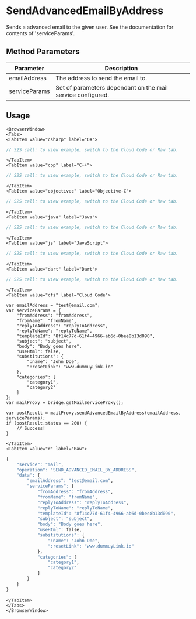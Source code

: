 # SendAdvancedEmailByAddress

Sends a advanced email to the given user.
See the documentation for contents of 'serviceParams'.

<PartialServop service_name="mail" operation_name="SEND_ADVANCED_EMAIL_BY_ADDRESS" />

## Method Parameters

| Parameter     | Description                                                 |
| ------------- | ----------------------------------------------------------- |
| emailAddress  | The address to send the email to.                           |
| serviceParams | Set of parameters dependant on the mail service configured. |

## Usage

```mdx-code-block
<BrowserWindow>
<Tabs>
<TabItem value="csharp" label="C#">
```

```csharp
// S2S call: to view example, switch to the Cloud Code or Raw tab.
```

```mdx-code-block
</TabItem>
<TabItem value="cpp" label="C++">
```

```cpp
// S2S call: to view example, switch to the Cloud Code or Raw tab.
```

```mdx-code-block
</TabItem>
<TabItem value="objectivec" label="Objective-C">
```

```objectivec
// S2S call: to view example, switch to the Cloud Code or Raw tab.
```

```mdx-code-block
</TabItem>
<TabItem value="java" label="Java">
```

```java
// S2S call: to view example, switch to the Cloud Code or Raw tab.
```

```mdx-code-block
</TabItem>
<TabItem value="js" label="JavaScript">
```

```javascript
// S2S call: to view example, switch to the Cloud Code or Raw tab.
```

```mdx-code-block
</TabItem>
<TabItem value="dart" label="Dart">
```

```dart
// S2S call: to view example, switch to the Cloud Code or Raw tab.
```

```mdx-code-block
</TabItem>
<TabItem value="cfs" label="Cloud Code">
```

```cfscript
var emailAddress = "test@email.com";
var serviceParams = {
	"fromAddress": "fromAddress",
	"fromName": "fromName",
	"replyToAddress": "replyToAddress",
	"replyToName": "replyToName",
	"templateId": "8f14c77d-61f4-4966-ab6d-0bee8b13d090",
	"subject": "subject",
	"body": "Body goes here",
	"useHtml": false,
	"substitutions": {
		":name": "John Doe",
		":resetLink": "www.dummuyLink.io"
	},
	"categories": [
		"category1",
		"category2"
	]
};
var mailProxy = bridge.getMailServiceProxy();

var postResult = mailProxy.sendAdvancedEmailByAddress(emailAddress, serviceParams);
if (postResult.status == 200) {
    // Success!
}
```

```mdx-code-block
</TabItem>
<TabItem value="r" label="Raw">
```

```r
{
	"service": "mail",
	"operation": "SEND_ADVANCED_EMAIL_BY_ADDRESS",
	"data": {
		"emailAddress": "test@email.com",
		"serviceParams": {
			"fromAddress": "fromAddress",
			"fromName": "fromName",
			"replyToAddress": "replyToAddress",
			"replyToName": "replyToName",
			"templateId": "8f14c77d-61f4-4966-ab6d-0bee8b13d090",
			"subject": "subject",
			"body": "Body goes here",
			"useHtml": false,
			"substitutions": {
				":name": "John Doe",
				":resetLink": "www.dummuyLink.io"
			},
			"categories": [
				"category1",
				"category2"
			]
		}
	}
}
```

```mdx-code-block
</TabItem>
</Tabs>
</BrowserWindow>
```
